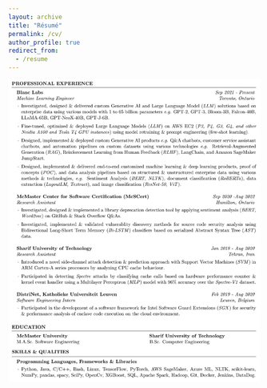```yaml
---
layout: archive
title: "Résumé"
permalink: /cv/
author_profile: true
redirect_from:
  - /resume
---
```


<a href="../files/Parsa_Morsal_CV.pdf"><img src="../images/cv.png"></a>

